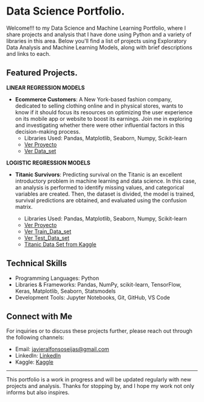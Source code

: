 # Data Science Portfolio.

Welcome!!! to my Data Science and Machine Learning Portfolio, where I share projects and analysis that I have done using Python and a variety of libraries in this area. Below you'll find a list of projects using Exploratory Data Analysis and Machine Learning Models, along with brief descriptions and links to each.

## Featured Projects.

**LINEAR REGRESSION MODELS**

- **Ecommerce Customers**: A New York-based fashion company, dedicated to selling clothing online and in physical stores, wants to know if it should focus its resources on optimizing the user experience on its mobile app or website to boost its earnings. Join me in exploring and investigating whether there were other influential factors in this decision-making process.
  - Libraries Used: Pandas, Matplotlib, Seaborn, Numpy, Scikit-learn
  - [Ver Proyecto](/Linear-Regression-Models/Ecommerce_service.ipynb)
  - [Ver Data_set](/Linear-Regression-Models/Ecommerce%20Customers.csv)
  
**LOGISTIC REGRESSION MODELS**

- **Titanic Survivors**: Predicting survival on the Titanic is an excellent introductory problem in machine learning and data science. In this case, an analysis is performed to identify missing values, and categorical variables are created. Then, the dataset is divided, the model is trained, survival predictions are obtained, and evaluated using the confusion matrix.
  
  - Libraries Used: Pandas, Matplotlib, Seaborn, Numpy, Scikit-learn
  - [Ver Proyecto](/Logistic-Regression-Models/Titanic_survivors.ipynb)
  - [Ver Train_Data_set](/Logistic-Regression-Models/titanic_train.csv)
  - [Ver Test_Data_set](/Logistic-Regression-Models/titanic_test.csv)
  - [Titanic Data Set from Kaggle](https://www.kaggle.com/c/titanic)


## Technical Skills

- Programming Languages: Python
- Libraries & Frameworks: Pandas, NumPy, scikit-learn, TensorFlow, Keras, Matplotlib, Seaborn, Statsmodels
- Development Tools: Jupyter Notebooks, Git, GitHub, VS Code

## Connect with Me

For inquiries or to discuss these projects further, please reach out through the following channels:

- Email: [javieralfonsoseijas@gmail.com](mailto:javieralfonsoseijas@gmail.com)
- LinkedIn: [LinkedIn](https://www.linkedin.com/in/javieralfonsoseijas)
- Kaggle: [Kaggle](https://www.kaggle.com/javieralfonsoseijas)

---

This portfolio is a work in progress and will be updated regularly with new projects and analysis. Thanks for stopping by, and I hope my work not only informs but also inspires.

